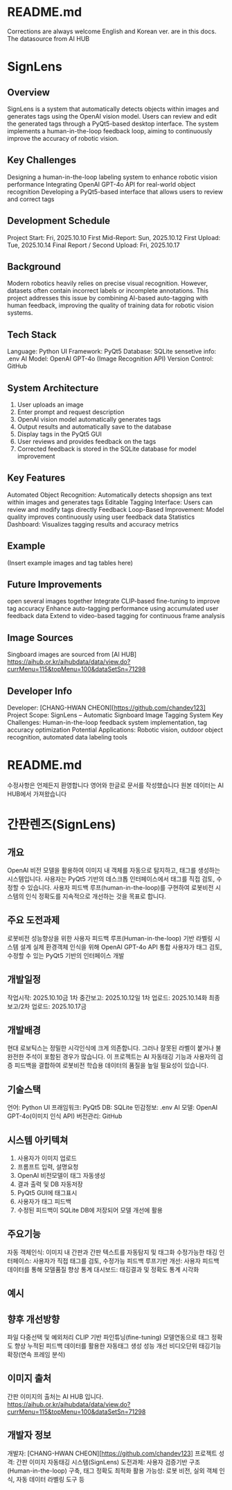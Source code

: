 

# README.md

Corrections are always welcome
English and Korean ver. are in this docs.
The datasource from AI HUB



# SignLens

## Overview
SignLens is a system that automatically detects objects within images and generates tags using the OpenAI vision model. Users can review and edit the generated tags through a PyQt5-based desktop interface. The system implements a human-in-the-loop feedback loop, aiming to continuously improve the accuracy of robotic vision.

## Key Challenges
Designing a human-in-the-loop labeling system to enhance robotic vision performance
Integrating OpenAI GPT-4o API for real-world object recognition
Developing a PyQt5-based interface that allows users to review and correct tags

## Development Schedule
Project Start: Fri, 2025.10.10
First Mid-Report: Sun, 2025.10.12
First Upload: Tue, 2025.10.14
Final Report / Second Upload: Fri, 2025.10.17

## Background
Modern robotics heavily relies on precise visual recognition. However, datasets often contain incorrect labels or incomplete annotations. This project addresses this issue by combining AI-based auto-tagging with human feedback, improving the quality of training data for robotic vision systems.

## Tech Stack
Language: Python
UI Framework: PyQt5
Database: SQLite
sensetive info: .env
AI Model: OpenAI GPT-4o (Image Recognition API)
Version Control: GitHub

## System Architecture
1. User uploads an image
2. Enter prompt and request description
3. OpenAI vision model automatically generates tags
4. Output results and automatically save to the database
5. Display tags in the PyQt5 GUI
6. User reviews and provides feedback on the tags
7. Corrected feedback is stored in the SQLite database for model improvement

## Key Features
Automated Object Recognition: Automatically detects shopsign ans text within images and generates tags
Editable Tagging Interface: Users can review and modify tags directly Feedback Loop-Based Improvement: Model quality improves continuously using user feedback data
Statistics Dashboard: Visualizes tagging results and accuracy metrics

## Example
(Insert example images and tag tables here)

## Future Improvements
open several images together
Integrate CLIP-based fine-tuning to improve tag accuracy
Enhance auto-tagging performance using accumulated user feedback data
Extend to video-based tagging for continuous frame analysis

## Image Sources
Singboard images are sourced from [AI HUB]
https://aihub.or.kr/aihubdata/data/view.do?currMenu=115&topMenu=100&dataSetSn=71298

## Developer Info
Developer: [CHANG-HWAN CHEON][https://github.com/chandev123]
Project Scope: SignLens – Automatic Signboard Image Tagging System
Key Challenges: Human-in-the-loop feedback system implementation, tag accuracy optimization
Potential Applications: Robotic vision, outdoor object recognition, automated data labeling tools



# README.md

수정사항은 언제든지 환영합니다
영어와 한글로 문서를 작성했습니다
원본 데이터는 AI HUB에서 가져왔습니다



# 간판렌즈(SignLens)

## 개요
OpenAI 비전 모델을 활용하여 이미지 내 객체를 자동으로 탐지하고, 태그를 생성하는 시스템입니다. 사용자는 PyQt5 기반의 데스크톱 인터페이스에서 태그를 직접 검토, 수정할 수 있습니다. 사용자 피드백 루프(human-in-the-loop)를 구현하여 로봇비전 시스템의 인식 정확도를 지속적으로 개선하는 것을 목표로 합니다.

## 주요 도전과제
로봇비전 성능향상을 위한 사용자 피드백 루프(Human-in-the-loop) 기반 라벨링 시스템 설계
실제 환경객체 인식을 위해 OpenAI GPT-4o API 통합
사용자가 태그 검토, 수정할 수 있는 PyQt5 기반의 인터페이스 개발

## 개발일정
작업시작: 2025.10.10금
1차 중간보고: 2025.10.12일
1차 업로드: 2025.10.14화
최종보고/2차 업로드: 2025.10.17금

## 개발배경
현대 로보틱스는 정밀한 시각인식에 크게 의존합니다. 그러나 잘못된 라벨이 붙거나 불완전한 주석이 포함된 경우가 많습니다. 이 프로젝트는 AI 자동태깅 기능과 사용자의 검증 피드백을 결합하여 로봇비전 학습용 데이터의 품질을 높일 필요성이 있습니다.

## 기술스택
언어: Python
UI 프래임워크: PyQt5
DB: SQLite
민감정보: .env
AI 모델: OpenAI GPT-4o(이미지 인식 API)
버전관리: GitHub

## 시스템 아키텍쳐
1. 사용자가 이미지 업로드
2. 프롬프트 입력, 설명요청
3. OpenAI 비전모델이 태그 자동생성
4. 결과 출력 및 DB 자동저장
5. PyQt5 GUI에 태그표시
6. 사용자가 태그 피드백
7. 수정된 피드백이 SQLite DB에 저장되어 모델 개선에 활용

## 주요기능
자동 객체인식: 이미지 내 간판과 간판 텍스트를 자동탐지 및 태그화
수정가능한 태깅 인터페이스: 사용자가 직접 태그를 검토, 수정가능
피드백 루프기반 개선: 사용자 피드백 데이터를 통해 모델품질 향상
통계 대시보드: 태깅결과 및 정확도 통계 시각화

## 예시

## 향후 개선방향
파일 다중선택 및 예외처리
CLIP 기반 파인튜닝(fine-tuning) 모델연동으로 태그 정확도 향상
누적된 피드백 데이터를 활용한 자동태그 생성 성능 개선
비디오단위 태깅기능 확장(연속 프레임 분석)

## 이미지 출처
간판 이미지의 출처는 AI HUB 입니다.
https://aihub.or.kr/aihubdata/data/view.do?currMenu=115&topMenu=100&dataSetSn=71298

## 개발자 정보
개발자: [CHANG-HWAN CHEON][https://github.com/chandev123]
프로젝트 성격: 간판 이미지 자동태깅 시스탬(SignLens)
도전과제: 사용자 검증기반 구조(Human-in-the-loop) 구축, 태그 정확도 최적화
활용 가능성: 로봇 비전, 실외 객체 인식, 자동 데이터 라벨링 도구 등
